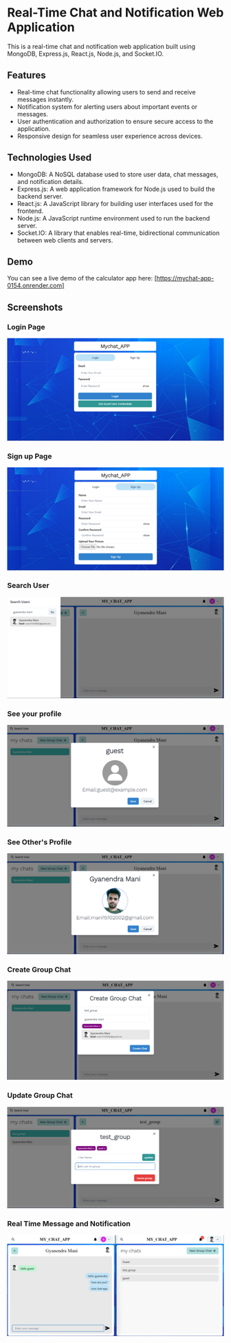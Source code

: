 # Real-Time Chat and Notification Web Application

This is a real-time chat and notification web application built using MongoDB, Express.js, React.js, Node.js, and Socket.IO.

## Features

- Real-time chat functionality allowing users to send and receive messages instantly.
- Notification system for alerting users about important events or messages.
- User authentication and authorization to ensure secure access to the application.
- Responsive design for seamless user experience across devices.

## Technologies Used

- MongoDB: A NoSQL database used to store user data, chat messages, and notification details.
- Express.js: A web application framework for Node.js used to build the backend server.
- React.js: A JavaScript library for building user interfaces used for the frontend.
- Node.js: A JavaScript runtime environment used to run the backend server.
- Socket.IO: A library that enables real-time, bidirectional communication between web clients and servers.




## Demo

You can see a live demo of the calculator app here: [https://mychat-app-0154.onrender.com]


## Screenshots


### Login Page

![Screenshot 1](/images/login_page.png)


### Sign up Page

![Screenshot 2](/images/signup_page.png)


### Search User

![Screenshot 1](/images/search_user.png)


### See your profile

![Screenshot 1](/images/your_profile.png)


### See Other's Profile

![Screenshot 1](/images/other_profile.png)


### Create Group Chat

![Screenshot 1](/images/create_group_chat.png)


### Update Group Chat

![Screenshot 1](/images/update_group_chat.png)


### Real Time Message and Notification

![Screenshot 1](/images/realtime_message_and_notification.png)

